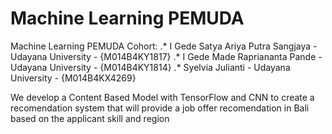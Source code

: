 # Machine Learning PEMUDA

Machine Learning PEMUDA Cohort:
.* I Gede Satya Ariya Putra Sangjaya - Udayana University - {M014B4KY1817}
.* I Gede Made Rapriananta Pande - Udayana University - {M014B4KY1814}
.* Syelvia Julianti - Udayana University - {M014B4KX4269}

We develop a Content Based Model with TensorFlow and CNN to create a recomendation system that will provide a job offer recomendation in Bali based on the applicant skill and region

